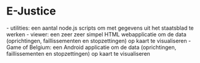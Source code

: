 <h1> E-Justice </h1>
- utilities: een aantal node.js scripts om met gegevens uit het staatsblad te werken
- viewer: een zeer zeer simpel HTML webapplicatie om de data (oprichtingen, faillissementen en stopzettingen) op kaart te visualiseren
- Game of Belgium: een Android applicatie om de data (oprichtingen, faillissementen en stopzettingen) op kaart te visualiseren
